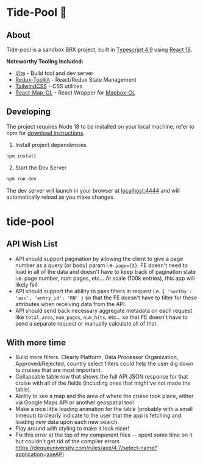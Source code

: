 # Tide-Pool :ocean:

## About

Tide-pool is a sandbox BRX project, built in [Typescript 4.9](https://www.typescriptlang.org) using [React 18](https://reactjs.org/).

**Noteworthy Tooling Included:**

- [Vite](https://github.com/vitejs) - Build tool and dev server
- [Redux-Toolkit](https://redux-toolkit.js.org/) - React/Redux State Management
- [TailwindCSS](https://tailwindcss.com) - CSS utilities
- [React-Map-GL](https://visgl.github.io/react-map-gl/) - React Wrapper for [Mapbox-GL](https://docs.mapbox.com/mapbox-gl-js)

## Developing

The project requires Node 18 to be installed on your local machine, refer to npm for [download instructions](https://docs.npmjs.com/downloading-and-installing-node-js-and-npm).

1. Install project dependencies

```sh
npm install
```

2. Start the Dev Server

```sh
npm run dev
```

The dev server will launch in your browser at [localhost:4444](localhost:4444) and will automatically reload as you make changes.

# tide-pool

## API Wish List

- API should support pagination by allowing the client to give a page number as a query (or body) param i.e. `page={2}`. FE doesn't need to load in all of the data and doesn't have to keep track of pagination state i.e. page number, num pages, etc... At scale (100k entries), this app will likely fail.
- API should support the ability to pass filters in request i.e. `{ 'sortBy': 'asc', 'entry_id': 'RN' }` so that the FE doesn't have to filter for these attributes when receiving data from the API.
- API should send back necessary aggregate metadata on each request like `total_area`, `num_pages`, `num_hits`, etc... so that FE doesn't have to send a separate request or manually calculate all of that.

## With more time

- Build more filters. Clearly Platform, Data Processor Organization, Approved/Rejected, country select filters could help the user dig down to cruises that are most important.
- Collapsable table row that shows the full API JSON response for that cruise with all of the fields (including ones that might've not made the table).
- Ability to see a map and the area of where the cruise took place, either via Google Maps API or another geospatial tool
- Make a nice little loading animation for the table (probably with a small timeout) to clearly indicate to the user that the app is fetching and loading new data upon each new search.
- Play around with styling to make it look nicer!
- Fix this error at the top of my component files -- spent some time on it but couldn't get rid of the compiler errors https://dequeuniversity.com/rules/axe/4.7/select-name?application=axeAPI
